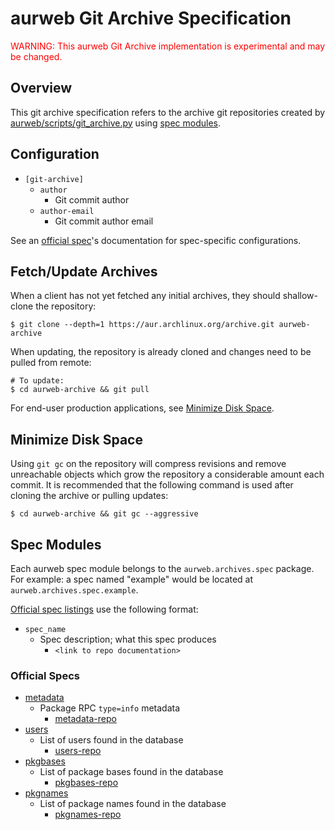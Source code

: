 # aurweb Git Archive Specification

<span style="color: red">
    WARNING: This aurweb Git Archive implementation is
    experimental and may be changed.
</span>

## Overview

This git archive specification refers to the archive git repositories
created by [aurweb/scripts/git_archive.py](aurweb/scripts/git_archive.py)
using [spec modules](#spec-modules).

## Configuration

- `[git-archive]`
    - `author`
        - Git commit author
    - `author-email`
        - Git commit author email

See an [official spec](#official-specs)'s documentation for spec-specific
configurations.

## Fetch/Update Archives

When a client has not yet fetched any initial archives, they should
shallow-clone the repository:

    $ git clone --depth=1 https://aur.archlinux.org/archive.git aurweb-archive

When updating, the repository is already cloned and changes need to be pulled
from remote:

    # To update:
    $ cd aurweb-archive && git pull

For end-user production applications, see
[Minimize Disk Space](#minimize-disk-space).

## Minimize Disk Space

Using `git gc` on the repository will compress revisions and remove
unreachable objects which grow the repository a considerable amount
each commit. It is recommended that the following command is used
after cloning the archive or pulling updates:

    $ cd aurweb-archive && git gc --aggressive

## Spec Modules

Each aurweb spec module belongs to the `aurweb.archives.spec` package. For
example: a spec named "example" would be located at
`aurweb.archives.spec.example`.

[Official spec listings](#official-specs) use the following format:

- `spec_name`
    - Spec description; what this spec produces
        - `<link to repo documentation>`

### Official Specs

- [metadata](doc/specs/metadata.md)
    - Package RPC `type=info` metadata
        - [metadata-repo](repos/metadata-repo.md)
- [users](doc/specs/users.md)
    - List of users found in the database
        - [users-repo](repos/users-repo.md)
- [pkgbases](doc/specs/pkgbases.md)
    - List of package bases found in the database
        - [pkgbases-repo](repos/pkgbases-repo.md)
- [pkgnames](doc/specs/pkgnames.md)
    - List of package names found in the database
        - [pkgnames-repo](repos/pkgnames-repo.md)
